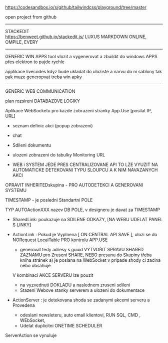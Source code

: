 https://codesandbox.io/s/github/tailwindcss/playground/tree/master

open project from github

-------------------------------------------------------

STACKEDIT   
https://benweet.github.io/stackedit.js/
LUXUS MARKDOWN  ONLINE, OMPILE, EVERY

-------------------------------------------------------


GENERIC WIN APPS 
tool vlozit a vygenerovat a zbuildit do windows APPS
přes elektron to pujde rychle


applikace livecodes kdyz bude ukladat do uloziste
a narvu do ni sablony
tak pak muze generopvat treba win apky

-----------------------------------------------------

GENERIC WEB COMMUNICATION

plan rozsireni DATABAZOVE LOGIKY

Aplikace WebSocketu pro kazde zobrazeni stranky App.Use 
[posilat IP, URL]
- seznam definic akci (popup zobrazeni)
- chat 
- Sdileni dokumentu 
- ulozeni zobrazeni do tabulky Monitoring URL 


 - WEB i SYSTEM JEDE PRES CENTRALIZOVANE API
 TO LZE VYUZIT NA AUTOMATICKE DETEKOVANI TYPU SLOUPCU A K NIM NAVAZANYCH AKCI

OPRAVIT INHERITEDskupina  -  PRO AUTODETEKCI A GENEROVANI SYSTEMU

 
TIMESTAMP - je posledni Standartni POLE

TYP AUTOActionXXX nazev DB POLE, v designeru je davat za TIMESTAMP

- SharedLink: poukazuje na SDILENE ODKAZY, [NA WEBU UDELAT PANEL S LINKY]

- ActionLink : Pokud je Vyplnena [ ON CENTRAL API SAVE ], 
	ulozi se do NORequest LocalTable PRO kontrolu APP.USE 
	- generovat tedy adresy s guuid
	VYTVOŘIT SPRAVU SHARED ZAZNAMU pro Zruseni SHARE, NEBO presunu do Skupiny třeba kniha stránek
	a) je poslana na WebSocket v pripade shody ci zacina nebo obsahuje

	V kombinaci AKCE SERVERU lze pouzit
	- na vyzvednuti DOKLADU a naslednem zruseni sdileni
	- Stazeni Webove stanky serverem a ulozeni do dokumentace

- ActionServer : je detekovana shoda se zadanymi akcemi serveru a Provedena
	- odeslani newsleteru, auto email klientovi, RUN SQL, CMD , WEbSocket, 
    - Udelat duplicitni ONETIME SCHEDULER
	
ServerAction se vynuluje 


